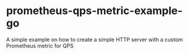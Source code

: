 # prometheus-qps-metric-example-go
A simple example on how to create a simple HTTP server with a custom Prometheus metric for QPS  
